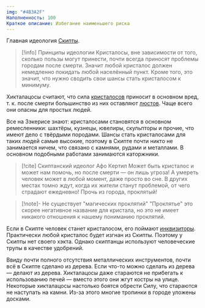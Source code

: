```yaml
---
img: "#4B3A2F"
Наполненность: 100
Краткое описание: Избегание наименьшего риска
---
```

Главная идеология [Скипты](Скипта.md).

>[!info] Принципы идеологии
>Кристалосы, вне зависимости от того, сколько пользы могут принести, почти всегда приносят проблемы городам после смерти. Значит любой кристалос должен немедленно покидать любой населённый пункт. Кроме того, это значит, что нужно сводить свои шансы стать кристалосом к минимуму.

Хикталацосы считают, что сила [кристалосов](Кристалосы.md) приносит в основном вред, т. к. после смерти большинство из них оставляют [люстов](Люсты.md). Чаще всего они опасны для простых людей.

Все на Зэкерисе знают: кристалосами становятся в основном ремесленники: шахтёры, кузнецы, ювелиры, скульпторы и прочие, что имеют дело с твёрдыми породами. Шансы стать кристалосами для таких людей самые высокие, поэтому в Скипте почти никто не занимается ничем, что связано с камнями, рудами и металлами. В основном подобными работами занимаются каторжники. 

> [!cite] Скиптанский идеолог Афо Кертил
> Может быть кристалос и может нам помочь, но после смерти — он лишь угроза! А умереть человек может в любой момент, даже просто во сне. В других местах томно ждут, когда их жители станут проблемой, от чего страдают ежедневно! Прочь из города, проклятый!

>[!note]- Не существует "магических проклятий"
>"Проклятье" это скорее негативное название для кристала, но это не имеет никакого отношения к нашему пониманию проклятий.

Если в Скипте человек станет кристалосом, его поймают [инквизиторы](Инквизиция.md). Практически любой кристалос будет изгнан из Скипты. Поэтому у Скипты нет своего хэкта. Однако скиптанцы используют человеческие трупы в качестве удобрений.

Ввиду почти полного отсутствия металлических инструментов, почти всё в Скипте сделано из дерева. Если что-то можно сделать из дерева — делают из дерева. Хикталацосы даже стараются не прибегать к использованию печей — вместо этого они жгут костры на улице. Некоторые хикталацосы настолько боятся обрести Силу, что стараются не наступать на камни. Из-за этого многие тропинки в городе уложены досками.


